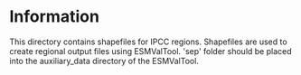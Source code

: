 # Information

This directory contains shapefiles for IPCC regions. Shapefiles are used to create regional output files using ESMValTool. 'sep' folder should be placed into the auxiliary_data directory of the ESMValTool.
